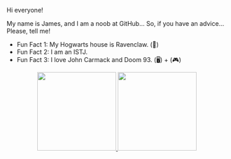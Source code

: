 Hi everyone!

My name is James, and I am a noob at GitHub...
So, if you have an advice...
Please, tell me!

- Fun Fact 1: My Hogwarts house is Ravenclaw. (🦅)
- Fun Fact 2: I am an ISTJ.
- Fun Fact 3: I love John Carmack and Doom 93. (🖥) + (🎮)

<div align="center">
  <a href="https://github.com/JamesPavani">
  <img height="180em" src="https://github-readme-stats.vercel.app/api?username=JamesPavani&show_icons=true&theme=blue-green&include_all_commits=true&count_private=true"/>
  <img height="180em" src="https://github-readme-stats.vercel.app/api/top-langs/?username=JamesPavani&layout=compact&langs_count=7&theme=blue-green"/>
</div>
